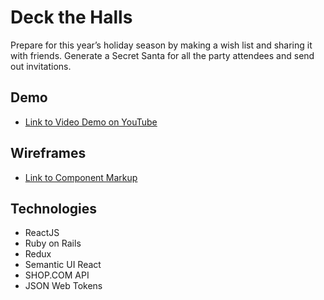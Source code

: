 # Deck the Halls

Prepare for this year’s holiday season by making a wish list and sharing it with friends. Generate a Secret Santa for all the party attendees and send out invitations.


## Demo

- [Link to Video Demo on YouTube](https://youtu.be/YbRbgzoubHI)

## Wireframes

- [Link to Component Markup](https://www.dropbox.com/s/lknwk3ug2lxhwco/DeckTheHalls.pdf?dl=0)

## Technologies
* ReactJS
* Ruby on Rails
* Redux
* Semantic UI React
* SHOP.COM API
* JSON Web Tokens
